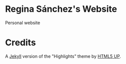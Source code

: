 # Regina Sánchez's Website

Personal website

# Credits

A [Jekyll](https://jekyllrb.com/) version of the "Highlights" theme by [HTML5 UP](https://html5up.net/).
